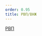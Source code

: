 ```yaml
---
order: 0.95
title: РВП/ВНЖ
---
```


[РВП](https://app.gram.ax/github.com/Smile-Tech-Study/Flow_-IM_help/main/-/centr-testirovaniya-v-odin/ekzamen.-provedenie)